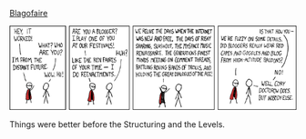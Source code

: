 [Blagofaire](https://xkcd.com/239)

![Blagofaire](./random_comic.png)

Things were better before the Structuring and the Levels.


